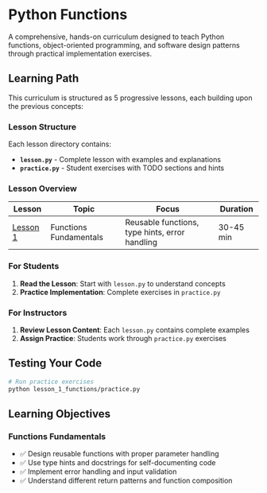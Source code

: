 # Python Functions

A comprehensive, hands-on curriculum designed to teach Python functions, object-oriented programming, and software design patterns through practical implementation exercises.

## Learning Path

This curriculum is structured as 5 progressive lessons, each building upon the previous concepts:

### Lesson Structure

Each lesson directory contains:
- **`lesson.py`** - Complete lesson with examples and explanations
- **`practice.py`** - Student exercises with TODO sections and hints

### Lesson Overview

| Lesson | Topic | Focus | Duration |
|--------|-------|-------|----------|
| [Lesson 1](lesson_1_functions/) | Functions Fundamentals | Reusable functions, type hints, error handling | 30-45 min |


### For Students
1. **Read the Lesson**: Start with `lesson.py` to understand concepts
2. **Practice Implementation**: Complete exercises in `practice.py`

### For Instructors
1. **Review Lesson Content**: Each `lesson.py` contains complete examples
2. **Assign Practice**: Students work through `practice.py` exercises

## Testing Your Code

```bash
# Run practice exercises
python lesson_1_functions/practice.py
```

## Learning Objectives

### Functions Fundamentals
- ✅ Design reusable functions with proper parameter handling
- ✅ Use type hints and docstrings for self-documenting code
- ✅ Implement error handling and input validation
- ✅ Understand different return patterns and function composition